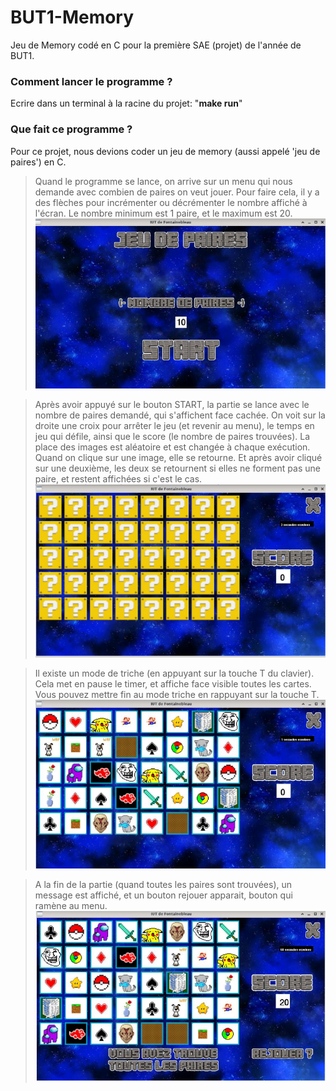 # BUT1-Memory
Jeu de Memory codé en C pour la première SAE (projet) de l'année de BUT1.

### Comment lancer le programme ?
Ecrire dans un terminal à la racine du projet: "**make run**"

### Que fait ce programme ?
Pour ce projet, nous devions coder un jeu de memory (aussi appelé 'jeu de paires') en C.
> Quand le programme se lance, on arrive sur un menu qui nous demande avec combien de paires on veut jouer.
> Pour faire cela, il y a des flèches pour incrémenter ou décrémenter le nombre affiché à l'écran.
> Le nombre minimum est 1 paire, et le maximum est 20.
![image du menu](./menu.PNG)

> Après avoir appuyé sur le bouton START, la partie se lance avec le nombre de paires demandé, qui s'affichent face cachée.
> On voit sur la droite une croix pour arrêter le jeu (et revenir au menu), le temps en jeu qui défile, ainsi que le score (le nombre de paires trouvées).
> La place des images est aléatoire et est changée à chaque exécution.
> Quand on clique sur une image, elle se retourne. Et après avoir cliqué sur une deuxième, les deux se retournent si elles ne forment pas une paire, et restent affichées si c'est le cas.
![image du jeu caché](./jeucache.PNG)

> Il existe un mode de triche (en appuyant sur la touche T du clavier). 
> Cela met en pause le timer, et affiche face visible toutes les cartes. 
> Vous pouvez mettre fin au mode triche en rappuyant sur la touche T.
![image du jeu triche](./jeutriche.PNG)

> A la fin de la partie (quand toutes les paires sont trouvées), un message est affiché, et un bouton rejouer apparait, bouton qui ramène au menu.
![image de la fin du jeu](./finjeu.PNG)